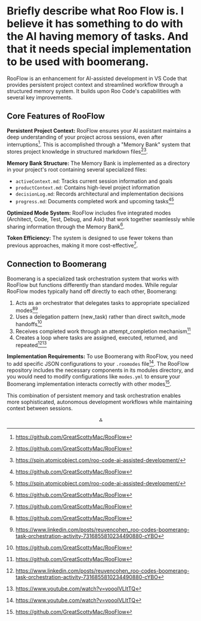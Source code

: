 # Briefly describe what Roo Flow is. I believe it has something to do with the AI having memory of tasks. And that it needs special implementation to be used with boomerang.

RooFlow is an enhancement for AI-assisted development in VS Code that provides persistent project context and streamlined workflow through a structured memory system. It builds upon Roo Code's capabilities with several key improvements.

## Core Features of RooFlow

**Persistent Project Context:** RooFlow ensures your AI assistant maintains a deep understanding of your project across sessions, even after interruptions[^1]. This is accomplished through a "Memory Bank" system that stores project knowledge in structured markdown files[^1][^4].

**Memory Bank Structure:** The Memory Bank is implemented as a directory in your project's root containing several specialized files:

- `activeContext.md`: Tracks current session information and goals
- `productContext.md`: Contains high-level project information
- `decisionLog.md`: Records architectural and implementation decisions
- `progress.md`: Documents completed work and upcoming tasks[^1][^4]

**Optimized Mode System:** RooFlow includes five integrated modes (Architect, Code, Test, Debug, and Ask) that work together seamlessly while sharing information through the Memory Bank[^1].

**Token Efficiency:** The system is designed to use fewer tokens than previous approaches, making it more cost-effective[^1].

## Connection to Boomerang

Boomerang is a specialized task orchestration system that works with RooFlow but functions differently than standard modes. While regular RooFlow modes typically hand off directly to each other, Boomerang:

1. Acts as an orchestrator that delegates tasks to appropriate specialized modes[^1][^2]
2. Uses a delegation pattern (new_task) rather than direct switch_mode handoffs[^1]
3. Receives completed work through an attempt_completion mechanism[^1]
4. Creates a loop where tasks are assigned, executed, returned, and repeated[^2][^5]

**Implementation Requirements:**
To use Boomerang with RooFlow, you need to add specific JSON configurations to your `.roomodes` file[^5]. The RooFlow repository includes the necessary components in its modules directory, and you would need to modify configurations like `modes.yml` to ensure your Boomerang implementation interacts correctly with other modes[^1].

This combination of persistent memory and task orchestration enables more sophisticated, autonomous development workflows while maintaining context between sessions.

<div style="text-align: center">⁂</div>

[^1]: https://github.com/GreatScottyMac/RooFlow

[^2]: https://www.linkedin.com/posts/reuvencohen_roo-codes-boomerang-task-orchestration-activity-7316855810234490880-cYBO

[^3]: https://substack.com/home/post/p-159727392

[^4]: https://spin.atomicobject.com/roo-code-ai-assisted-development/

[^5]: https://www.youtube.com/watch?v=vooolVLItTQ

[^6]: https://www.reddit.com/r/RooCode/comments/1jlrmws/tutorial_roo_code_complete_setup/?tl=hi-latn

[^7]: https://www.reddit.com/r/RooCode/comments/1jm48o1/simplified_roo_flow_with_orchestrator_mode/

[^8]: https://www.reddit.com/r/RooCode/comments/1joeg7e/new_tutorial_for_setup_roo_code/

[^9]: https://github.com/GreatScottyMac/roo-code-memory-bank/blob/main/updates.md

[^10]: https://gist.github.com/ruvnet/a206de8d484e710499398e4c39fa6299

[^11]: https://docs.crewai.com/concepts/flows

[^12]: https://apidog.com/blog/roocode-boomerang-ai-agent

[^13]: https://ocdevel.com/blog/20250331-roo-code-power-usage

[^14]: https://docs.roocode.com/community/
